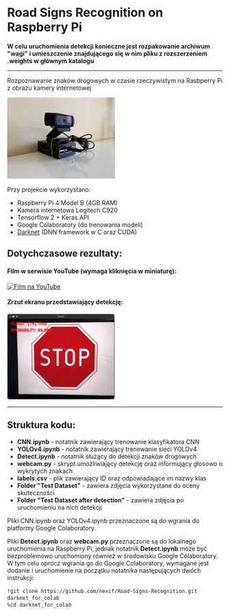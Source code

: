# Road Signs Recognition on Raspberry Pi

**W celu uruchomienia detekcji konieczne jest rozpakowanie archiwum "wagi" i umieszczenie znajdującego się w nim pliku z rozszerzeniem .weights w głównym katalogu**

---

Rozpoznawanie znaków drogowych w czasie rzeczywistym na Rasbperry Pi z obrazu kamery internetowej

<p>
    <img src="/resources/device.jpg" width="50%" height=auto />
</p>

Przy projekcie wykorzystano:

- Raspberry Pi 4 Model B (4GB RAM)
- Kamera internetowa Logitech C920
- Tensorflow 2 + Keras API
- Google Colaboratory (do trenowania modeli)
- [Darknet](https://github.com/AlexeyAB/darknet) (DNN framework w C oraz CUDA)

## Dotychczasowe rezultaty:

#### Film w serwisie YouTube (wymaga kliknięcia w miniaturę):

[![Film na YouTube](https://img.youtube.com/vi/3R9dNx7FXng/0.jpg)](https://www.youtube.com/watch?v=3R9dNx7FXng)

#### Zrzut ekranu przedstawiający detekcję:

<p>
    <img src="/resources/screenshot.png" width="50%" height=auto />
</p>

---

## Struktura kodu:

- **CNN.ipynb** - notatnik zawierający trenowanie klasyfikatora CNN
- **YOLOv4.ipynb** - notatnik zawierający trenowanie sieci YOLOv4
- **Detect.ipynb** - notatnik służący do detekcji znaków drogowych
- **webcam.py** - skrypt umożliwiający detekcję oraz informujący głosowo o wykrytych znakach
- **labels.csv** - plik zawierający ID oraz odpowiadające im nazwy klas
- **Folder "Test Dataset"** - zawiera zdjęcia wykorzystane do oceny skuteczności
- **Folder "Test Dataset after detection"** - zawiera zdjęcia po uruchomieniu na nich detekcji

Pliki CNN.ipynb oraz YOLOv4.ipynb przeznaczone są do wgrania do platformy Google Colaboratory.

Pliki **Detect.ipynb** oraz **webcam.py** przeznaczone są do lokalnego uruchomienia na Raspberry Pi, jednak notatnik **Detect.ipynb** może być bezproblemowo uruchomiony również w środowisku Google Colaboratory. W tym celu oprócz wgrania go do Google Colaboratory, wymagane jest dodanie i uruchomienie na początku notatnika następujących dwóch instrukcji:

```
!git clone https://github.com/nexif/Road-Signs-Recognition.git darknet_for_colab
%cd darknet_for_colab
```
